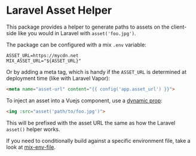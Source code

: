 # Laravel Asset Helper

This package provides a helper to generate paths to assets on the client-side like you would in Laravel with `asset('foo.jpg')`.

The package can be configured with a mix `.env` variable: 

```
ASSET_URL=https://mycdn.net
MIX_ASSET_URL="${ASSET_URL}"
```

Or by adding a meta tag, which is handy if the `ASSET_URL` is determined at deployment time (like with Laravel Vapor):

```html
<meta name="asset-url" content="{{ config('app.asset_url') }}">
```

To inject an asset into a Vuejs component, use a [dynamic prop](https://vuejs.org/v2/guide/components-props.html#Passing-Static-or-Dynamic-Props):

```html
<img :src="asset('path/to/foo.jpg')">
```

This will be prefixed with the asset URL the same as how the Laravel `asset()` helper works.

If you need to conditionally build against a specific environment file, take a look at [mix-env-file](https://github.com/johnwilhite/mix-env-file). 
